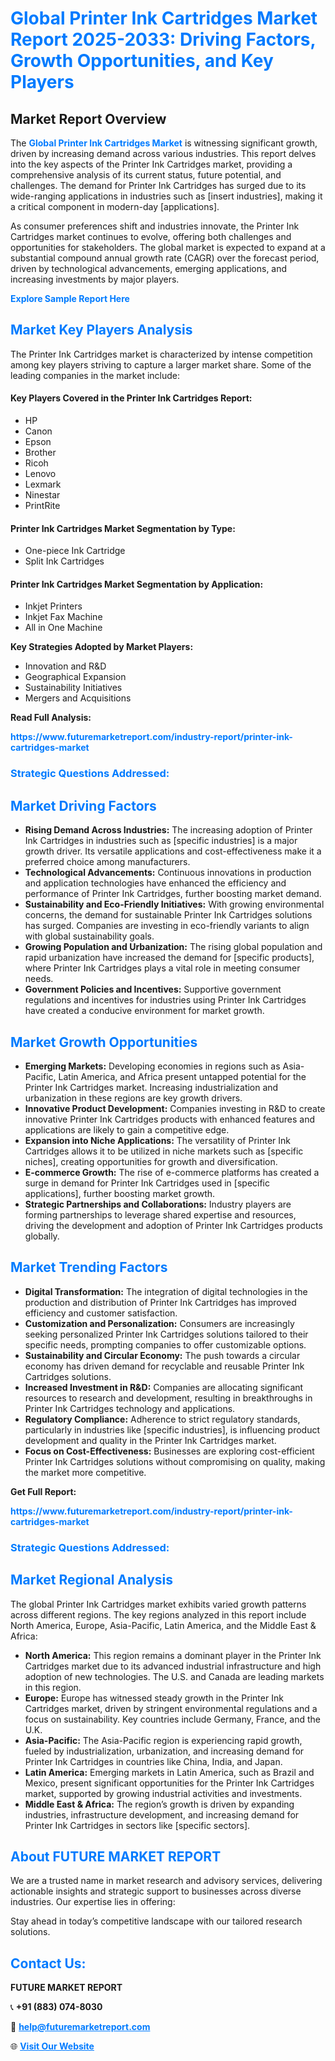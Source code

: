 <h1 style="color: #007BFF;">Global Printer Ink Cartridges Market Report 2025-2033: Driving Factors, Growth Opportunities, and Key Players</h1>

<section id="overview">
<h2>Market Report Overview</h2>
<p>The <a href="https://www.futuremarketreport.com/industry-report/printer-ink-cartridges-market" style="color: #007BFF; text-decoration: none;"><strong>Global Printer Ink Cartridges Market</strong></a> is witnessing significant growth, driven by increasing demand across various industries. This report delves into the key aspects of the Printer Ink Cartridges market, providing a comprehensive analysis of its current status, future potential, and challenges. The demand for Printer Ink Cartridges has surged due to its wide-ranging applications in industries such as [insert industries], making it a critical component in modern-day [applications].</p>
<p>As consumer preferences shift and industries innovate, the Printer Ink Cartridges market continues to evolve, offering both challenges and opportunities for stakeholders. The global market is expected to expand at a substantial compound annual growth rate (CAGR) over the forecast period, driven by technological advancements, emerging applications, and increasing investments by major players.</p>
</section>

<section id="overview">
<p><a href="https://www.futuremarketreport.com/request-sample/reportId=40411" style="color: #007BFF; text-decoration: none;"><strong>Explore Sample Report Here</strong></a></p>
</section>

<section id="key-players">
<h2 style="color: #007BFF;">Market Key Players Analysis</h2>
<p>The Printer Ink Cartridges market is characterized by intense competition among key players striving to capture a larger market share. Some of the leading companies in the market include:</p>
<h4>Key Players Covered in the Printer Ink Cartridges Report:</h4>
<ul><li>HP</li><li>Canon</li><li>Epson</li><li>Brother</li><li>Ricoh</li><li>Lenovo</li><li>Lexmark</li><li>Ninestar</li><li>PrintRite</li></ul>
<h4>Printer Ink Cartridges Market Segmentation by Type:</h4>
<ul><li>One-piece Ink Cartridge</li><li>Split Ink Cartridges</li></ul>

<h4>Printer Ink Cartridges Market Segmentation by Application:</h4>
<ul><li>Inkjet Printers</li><li>Inkjet Fax Machine</li><li>All in One Machine</li></ul>
<p><strong>Key Strategies Adopted by Market Players:</strong></p>
<ul>
<li>Innovation and R&D</li>
<li>Geographical Expansion</li>
<li>Sustainability Initiatives</li>
<li>Mergers and Acquisitions</li>
</ul>
</section>

<section>
<p><strong>Read Full Analysis: </strong></p><a href="https://www.futuremarketreport.com/industry-report/printer-ink-cartridges-market" style="color: #007BFF; text-decoration: none;"><strong>https://www.futuremarketreport.com/industry-report/printer-ink-cartridges-market</strong></a>
<h3 style="color: #007BFF;">Strategic Questions Addressed:</h3>
</section>

<section id="driving-factors">
<h2 style="color: #007BFF;">Market Driving Factors</h2>
<ul>
<li><strong>Rising Demand Across Industries:</strong> The increasing adoption of Printer Ink Cartridges in industries such as [specific industries] is a major growth driver. Its versatile applications and cost-effectiveness make it a preferred choice among manufacturers.</li>
<li><strong>Technological Advancements:</strong> Continuous innovations in production and application technologies have enhanced the efficiency and performance of Printer Ink Cartridges, further boosting market demand.</li>
<li><strong>Sustainability and Eco-Friendly Initiatives:</strong> With growing environmental concerns, the demand for sustainable Printer Ink Cartridges solutions has surged. Companies are investing in eco-friendly variants to align with global sustainability goals.</li>
<li><strong>Growing Population and Urbanization:</strong> The rising global population and rapid urbanization have increased the demand for [specific products], where Printer Ink Cartridges plays a vital role in meeting consumer needs.</li>
<li><strong>Government Policies and Incentives:</strong> Supportive government regulations and incentives for industries using Printer Ink Cartridges have created a conducive environment for market growth.</li>
</ul>
</section>

<section id="growth-opportunities">
<h2 style="color: #007BFF;">Market Growth Opportunities</h2>
<ul>
<li><strong>Emerging Markets:</strong> Developing economies in regions such as Asia-Pacific, Latin America, and Africa present untapped potential for the Printer Ink Cartridges market. Increasing industrialization and urbanization in these regions are key growth drivers.</li>
<li><strong>Innovative Product Development:</strong> Companies investing in R&D to create innovative Printer Ink Cartridges products with enhanced features and applications are likely to gain a competitive edge.</li>
<li><strong>Expansion into Niche Applications:</strong> The versatility of Printer Ink Cartridges allows it to be utilized in niche markets such as [specific niches], creating opportunities for growth and diversification.</li>
<li><strong>E-commerce Growth:</strong> The rise of e-commerce platforms has created a surge in demand for Printer Ink Cartridges used in [specific applications], further boosting market growth.</li>
<li><strong>Strategic Partnerships and Collaborations:</strong> Industry players are forming partnerships to leverage shared expertise and resources, driving the development and adoption of Printer Ink Cartridges products globally.</li>
</ul>
</section>

<section id="trending-factors">
<h2 style="color: #007BFF;">Market Trending Factors</h2>
<ul>
<li><strong>Digital Transformation:</strong> The integration of digital technologies in the production and distribution of Printer Ink Cartridges has improved efficiency and customer satisfaction.</li>
<li><strong>Customization and Personalization:</strong> Consumers are increasingly seeking personalized Printer Ink Cartridges solutions tailored to their specific needs, prompting companies to offer customizable options.</li>
<li><strong>Sustainability and Circular Economy:</strong> The push towards a circular economy has driven demand for recyclable and reusable Printer Ink Cartridges solutions.</li>
<li><strong>Increased Investment in R&D:</strong> Companies are allocating significant resources to research and development, resulting in breakthroughs in Printer Ink Cartridges technology and applications.</li>
<li><strong>Regulatory Compliance:</strong> Adherence to strict regulatory standards, particularly in industries like [specific industries], is influencing product development and quality in the Printer Ink Cartridges market.</li>
<li><strong>Focus on Cost-Effectiveness:</strong> Businesses are exploring cost-efficient Printer Ink Cartridges solutions without compromising on quality, making the market more competitive.</li>
</ul>
</section>

<section>
<p><strong>Get Full Report: </strong></p><a href="https://www.futuremarketreport.com/industry-report/printer-ink-cartridges-market" style="color: #007BFF; text-decoration: none;"><strong>https://www.futuremarketreport.com/industry-report/printer-ink-cartridges-market</strong></a>
<h3 style="color: #007BFF;">Strategic Questions Addressed:</h3>
</section>


<section id="regional-analysis">
<h2 style="color: #007BFF;">Market Regional Analysis</h2>
<p>The global Printer Ink Cartridges market exhibits varied growth patterns across different regions. The key regions analyzed in this report include North America, Europe, Asia-Pacific, Latin America, and the Middle East & Africa:</p>
<ul>
<li><strong>North America:</strong> This region remains a dominant player in the Printer Ink Cartridges market due to its advanced industrial infrastructure and high adoption of new technologies. The U.S. and Canada are leading markets in this region.</li>
<li><strong>Europe:</strong> Europe has witnessed steady growth in the Printer Ink Cartridges market, driven by stringent environmental regulations and a focus on sustainability. Key countries include Germany, France, and the U.K.</li>
<li><strong>Asia-Pacific:</strong> The Asia-Pacific region is experiencing rapid growth, fueled by industrialization, urbanization, and increasing demand for Printer Ink Cartridges in countries like China, India, and Japan.</li>
<li><strong>Latin America:</strong> Emerging markets in Latin America, such as Brazil and Mexico, present significant opportunities for the Printer Ink Cartridges market, supported by growing industrial activities and investments.</li>
<li><strong>Middle East & Africa:</strong> The region’s growth is driven by expanding industries, infrastructure development, and increasing demand for Printer Ink Cartridges in sectors like [specific sectors].</li>
</ul>
</section>

<footer>
<h2 style="color: #007BFF;">About FUTURE MARKET REPORT</h2>
<p>We are a trusted name in market research and advisory services, delivering actionable insights and strategic support to businesses across diverse industries. Our expertise lies in offering:</p>

<p>Stay ahead in today’s competitive landscape with our tailored research solutions.</p>

<h2 style="color: #007BFF;">Contact Us:</h2>
<p><strong>FUTURE MARKET REPORT</strong></p>
<p>📞 <strong>+91 (883) 074-8030</strong></p>
<p>📧 <strong><a href="mailto:help@futuremarketreport.com" style="color: #007BFF;">help@futuremarketreport.com</a></strong></p>
<p>🌐 <strong><a href="https://www.futuremarketreport.com/" style="color: #007BFF;">Visit Our Website</a></strong></p>
</footer>